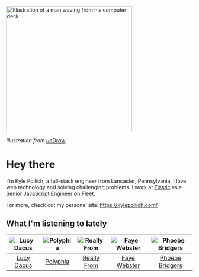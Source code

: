 <img src="https://user-images.githubusercontent.com/6766512/87306713-6f79d900-c4e6-11ea-989a-3242cbfc50c2.png" alt="Illustration of a man waving from his computer desk" height="340" />

_Illustration from [unDraw](https://undraw.co/)_

# Hey there

I'm Kyle Pollich, a full-stack engineer from Lancaster, Pennsylvania. I love web technology and solving challenging problems.
I work at [Elastic](https://www.elastic.co/) as a Senior JavaScript Engineer on [Fleet](https://www.elastic.co/guide/en/fleet/current/fleet-overview.html).

For more, check out my personal site: https://kylepollich.com/

## What I'm listening to lately

<!-- begin artists -->
  |![Lucy Dacus](https://i.scdn.co/image/ab6761610000f178c6edcb6e244bd2842ea81e4b)|![Polyphia](https://i.scdn.co/image/ab6761610000f17819c117018e7c22d251b2213e)|![Really From](https://i.scdn.co/image/ab6761610000f178c5ac53ea40c32472ed8c862a)|![Faye Webster](https://i.scdn.co/image/ab6761610000f178a2f5c7ada7dcb46bb7454372)|![Phoebe Bridgers](https://i.scdn.co/image/ab6761610000f178626686e362d30246e816cc5b)|
  |:---:|:---:|:---:|:---:|:---:|
  |[Lucy Dacus](https://open.spotify.com/artist/07D1Bjaof0NFlU32KXiqUP)|[Polyphia](https://open.spotify.com/artist/4vGrte8FDu062Ntj0RsPiZ)|[Really From](https://open.spotify.com/artist/1qTmg9Vib3GHabe1ygHW9y)|[Faye Webster](https://open.spotify.com/artist/5szilpXHcwOqnyKLqGco5j)|[Phoebe Bridgers](https://open.spotify.com/artist/1r1uxoy19fzMxunt3ONAkG)|
<!-- end artists -->
